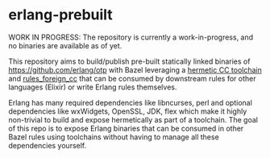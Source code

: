 # erlang-prebuilt

WORK IN PROGRESS: The repository is currently a work-in-progress, and no binaries are available as of yet.

This repository aims to build/publish pre-built statically linked binaries of https://github.com/erlang/otp with Bazel leveraging a [hermetic CC toolchain](https://github.com/uber/hermetic_cc_toolchain/) and [rules_foreign_cc](https://github.com/bazelbuild/rules_foreign_cc)
that can be consumed by downstream rules for other languages (Elixir) or write Erlang rules themselves.

Erlang has many required dependencies like libncurses, perl and optional dependencies like wxWidgets, OpenSSL, JDK, flex which make it highly non-trivial to build and expose hermetically as part of a toolchain. The goal of this repo is to expose Erlang binaries that can be consumed in other Bazel rules using toolchains without having to manage all these dependencies yourself.